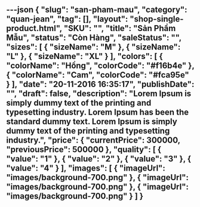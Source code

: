 ---json
{
    "slug": "san-pham-mau",
    "category": "quan-jean",
    "tag": [],
    "layout": "shop-single-product.html",
    "SKU": "",
    "title": "Sản Phẩm Mẫu",
    "status": "Còn Hàng",
    "saleStatus": "",
    "sizes": [
        {
            "sizeName": "M"
        },
        {
            "sizeName": "L"
        },
        {
            "sizeName": "XL"
        }
    ],
    "colors": [
        {
            "colorName": "Hồng",
            "colorCode": "#f16b4e"
        },
        {
            "colorName": "Cam",
            "colorCode": "#fca95e"
        }
    ],
    "date": "20-11-2016 16:35:17",
    "publishDate": "",
    "draft": false,
    "description": "Lorem Ipsum is simply dummy text of the printing and typesetting industry. Lorem Ipsum has been the standard dummy text. Lorem Ipsum is simply dummy text of the printing and typesetting industry.",
    "price": {
        "currentPrice": 300000,
        "previousPrice": 500000
    },
    "quality": [
        {
            "value": "1"
        },
        {
            "value": "2"
        },
        {
            "value": "3"
        },
        {
            "value": "4"
        }
    ],
    "images": [
        {
            "imageUrl": "images/background-700.png"
        },
        {
            "imageUrl": "images/background-700.png"
        },
        {
            "imageUrl": "images/background-700.png"
        }
    ]
}
---
